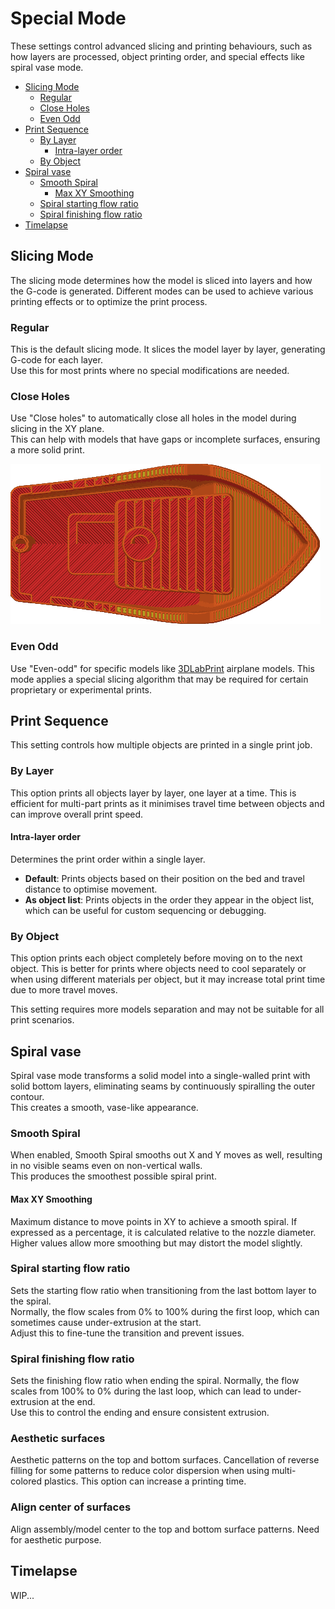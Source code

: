 # Special Mode

These settings control advanced slicing and printing behaviours, such as how layers are processed, object printing order, and special effects like spiral vase mode.

- [Slicing Mode](#slicing-mode)
  - [Regular](#regular)
  - [Close Holes](#close-holes)
  - [Even Odd](#even-odd)
- [Print Sequence](#print-sequence)
  - [By Layer](#by-layer)
    - [Intra-layer order](#intra-layer-order)
  - [By Object](#by-object)
- [Spiral vase](#spiral-vase)
  - [Smooth Spiral](#smooth-spiral)
    - [Max XY Smoothing](#max-xy-smoothing)
  - [Spiral starting flow ratio](#spiral-starting-flow-ratio)
  - [Spiral finishing flow ratio](#spiral-finishing-flow-ratio)
- [Timelapse](#timelapse)

## Slicing Mode

The slicing mode determines how the model is sliced into layers and how the G-code is generated. Different modes can be used to achieve various printing effects or to optimize the print process.

### Regular

This is the default slicing mode. It slices the model layer by layer, generating G-code for each layer.  
Use this for most prints where no special modifications are needed.

### Close Holes

Use "Close holes" to automatically close all holes in the model during slicing in the XY plane.  
This can help with models that have gaps or incomplete surfaces, ensuring a more solid print.

![close-holes](https://github.com/SoftFever/OrcaSlicer/blob/main/doc/images/slicing-mode/close-holes.png?raw=true)

### Even Odd

Use "Even-odd" for specific models like [3DLabPrint](https://3dlabprint.com) airplane models. This mode applies a special slicing algorithm that may be required for certain proprietary or experimental prints.

## Print Sequence

This setting controls how multiple objects are printed in a single print job.

### By Layer

This option prints all objects layer by layer, one layer at a time. This is efficient for multi-part prints as it minimises travel time between objects and can improve overall print speed.

#### Intra-layer order

Determines the print order within a single layer.

- **Default**: Prints objects based on their position on the bed and travel distance to optimise movement.
- **As object list**: Prints objects in the order they appear in the object list, which can be useful for custom sequencing or debugging.

### By Object

This option prints each object completely before moving on to the next object. This is better for prints where objects need to cool separately or when using different materials per object, but it may increase total print time due to more travel moves.

This setting requires more models separation and may not be suitable for all print scenarios.

## Spiral vase

Spiral vase mode transforms a solid model into a single-walled print with solid bottom layers, eliminating seams by continuously spiralling the outer contour.  
This creates a smooth, vase-like appearance.

### Smooth Spiral

When enabled, Smooth Spiral smooths out X and Y moves as well, resulting in no visible seams even on non-vertical walls.  
This produces the smoothest possible spiral print.

#### Max XY Smoothing

Maximum distance to move points in XY to achieve a smooth spiral. If expressed as a percentage, it is calculated relative to the nozzle diameter.  
Higher values allow more smoothing but may distort the model slightly.

### Spiral starting flow ratio

Sets the starting flow ratio when transitioning from the last bottom layer to the spiral.  
Normally, the flow scales from 0% to 100% during the first loop, which can sometimes cause under-extrusion at the start.  
Adjust this to fine-tune the transition and prevent issues.

### Spiral finishing flow ratio

Sets the finishing flow ratio when ending the spiral. Normally, the flow scales from 100% to 0% during the last loop, which can lead to under-extrusion at the end.  
Use this to control the ending and ensure consistent extrusion.

### Aesthetic surfaces

Aesthetic patterns on the top and bottom surfaces. Cancellation of reverse filling for some patterns to reduce color dispersion when using multi-colored plastics. This option can increase a printing time.

### Align center of surfaces

Align assembly/model center to the top and bottom surface patterns. Need for aesthetic purpose.

## Timelapse

WIP...
